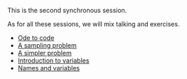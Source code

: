 This is the second synchronous session.

As for all these sessions, we will mix talking and exercises.

* [Ode to code](https://lisds.github.io/textbook/code-basics/to_code.html)
* [A sampling problem](https://lisds.github.io/textbook/code-basics/sampling_problem.html)
* [A simpler problem](https://lisds.github.io/textbook/code-basics/three_girls.html)
* [Introduction to variables](https://lisds.github.io/textbook/code-basics/variables_intro.html)
* [Names and variables](https://lisds.github.io/textbook/code-basics/Names.html)
